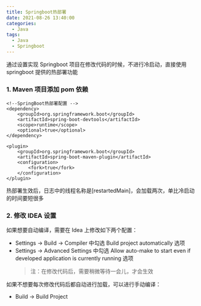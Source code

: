 ```yaml
---
title: Springboot热部署
date: 2021-08-26 13:40:00
categories:
  - Java
tags:
  - Java
  - Springboot
---
```


通过设置实现 Springboot 项目在修改代码的时候，不进行冷启动，直接使用 springboot 提供的热部署功能

<!-- more -->

### 1. Maven 项目添加 pom 依赖

```
<!--SpringBoot热部署配置 -->
<dependency>
    <groupId>org.springframework.boot</groupId>
    <artifactId>spring-boot-devtools</artifactId>
    <scope>runtime</scope>
    <optional>true</optional>
</dependency>

<plugin>
    <groupId>org.springframework.boot</groupId>
    <artifactId>spring-boot-maven-plugin</artifactId>
    <configuration>
        <fork>true</fork>
    </configuration>
</plugin>
```

热部署生效后，日志中的线程名称是[restartedMain]，会加载两次，单比冷启动的时间要短很多

### 2. 修改 IDEA 设置

如果想要自动编译，需要在 Idea 上修改如下两个配置：

- Settings -> Build -> Compiler 中勾选 Build project automatically 选项
- Settings -> Advanced Settings 中勾选 Allow auto-make to start even if developed application is currently running 选项
  > 注：在修改代码后，需要稍微等待一会儿，才会生效

如果不想要每次修改代码后都自动进行加载，可以进行手动编译：

- Build -> Build Project
